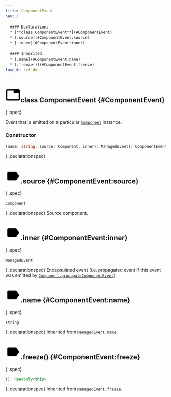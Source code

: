 ```yaml
---
title: ComponentEvent
nav: |

  #### Declarations
  * [**class ComponentEvent**](#ComponentEvent)
  * [.source](#ComponentEvent:source)
  * [.inner](#ComponentEvent:inner)

  #### Inherited
  * [.name](#ComponentEvent:name)
  * [.freeze()](#ComponentEvent:freeze)
layout: ref_doc
---
```


## ![](/assets/icons/spec-class.svg)class ComponentEvent {#ComponentEvent}
{:.spec}

Event that is emitted on a particular [`Component`](./Component) instance.

### Constructor
```typescript
(name: string, source: Component, inner?: ManagedEvent): ComponentEvent
```
{:.declarationspec}



## ![](/assets/icons/spec-property.svg).source {#ComponentEvent:source}
{:.spec}

```typescript
Component
```
{:.declarationspec}
Source component.



## ![](/assets/icons/spec-property.svg).inner {#ComponentEvent:inner}
{:.spec}

```typescript
ManagedEvent
```
{:.declarationspec}
Encapsulated event (i.e. propagated event if this event was emitted by [`Component.propagateComponentEvent`](./Component#Component:propagateComponentEvent)).



## ![](/assets/icons/spec-property.svg).name {#ComponentEvent:name}
{:.spec}

```typescript
string
```
{:.declarationspec}
Inherited from [`ManagedEvent.name`](./ManagedEvent#ManagedEvent:name).



## ![](/assets/icons/spec-method.svg).freeze() {#ComponentEvent:freeze}
{:.spec}

```typescript
(): Readonly<this>
```
{:.declarationspec}
Inherited from [`ManagedEvent.freeze`](./ManagedEvent#ManagedEvent:freeze).

